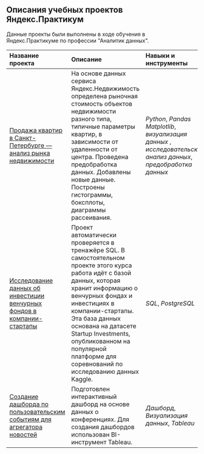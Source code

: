 ## Описания учебных проектов Яндекс.Практикум

Данные проекты были выполнены в ходе обучения в Яндекс.Практикуме по профессии "Аналитик данных".

| Название проекта | Описание | Навыки и инструменты | 
| :---------------------- | :---------------------- | :---------------------- |
| [Продажа квартир в Санкт-Петербурге — анализ рынка недвижимости](Недвижка/real_estate.ipynb) | На основе данных сервиса Яндекс.Недвижимость определена рыночная стоимость объектов недвижимости разного типа, типичные параметры квартир, в зависимости от удаленности от центра. Проведена предобработка данных. Добавлены новые данные. Построены гистограммы, боксплоты, диаграммы рассеивания.| *Python*, *Pandas* *Matplotlib*, *визуализация данных* , *исследовательский анализ данных*, *предобработка данных*|
| [Исследование данных об инвестиции венчурных фондов в компании-стартапы](start_up) | Проект автоматически проверяется в тренажёре SQL. В самостоятельном проекте этого курса работа идёт с базой данных, которая хранит информацию о венчурных фондах и инвестициях в компании-стартапы. Эта база данных основана на датасете Startup Investments, опубликованном на популярной платформе для соревнований по исследованию данных Kaggle.| *SQL*, *PostgreSQL* |
| [Создание дашборда по пользовательским событиям для агрегатора новостей](tableau) | Подготовлен интерактивный дашборд на основе данных о конференциях. Для создания дашбордов использован BI-инструмент Tableau.| *Дашборд*, *Визуализация данных*, *Tableau* |
